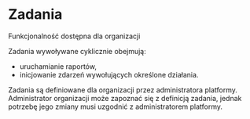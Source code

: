 # Zadania

<span class="badge bg-primary">Funkcjonalność dostępna dla organizacji</span>

Zadania wywoływane cyklicznie obejmują:
- uruchamianie raportów,
- inicjowanie zdarzeń wywołujących określone działania.

Zadania są definiowane dla organizacji przez administratora platformy. Administrator organizacji może zapoznać się z definicją zadania, jednak potrzebę jego zmiany musi uzgodnić z administratorem platformy.